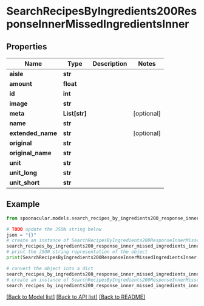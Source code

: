 # SearchRecipesByIngredients200ResponseInnerMissedIngredientsInner


## Properties

Name | Type | Description | Notes
------------ | ------------- | ------------- | -------------
**aisle** | **str** |  | 
**amount** | **float** |  | 
**id** | **int** |  | 
**image** | **str** |  | 
**meta** | **List[str]** |  | [optional] 
**name** | **str** |  | 
**extended_name** | **str** |  | [optional] 
**original** | **str** |  | 
**original_name** | **str** |  | 
**unit** | **str** |  | 
**unit_long** | **str** |  | 
**unit_short** | **str** |  | 

## Example

```python
from spoonacular.models.search_recipes_by_ingredients200_response_inner_missed_ingredients_inner import SearchRecipesByIngredients200ResponseInnerMissedIngredientsInner

# TODO update the JSON string below
json = "{}"
# create an instance of SearchRecipesByIngredients200ResponseInnerMissedIngredientsInner from a JSON string
search_recipes_by_ingredients200_response_inner_missed_ingredients_inner_instance = SearchRecipesByIngredients200ResponseInnerMissedIngredientsInner.from_json(json)
# print the JSON string representation of the object
print(SearchRecipesByIngredients200ResponseInnerMissedIngredientsInner.to_json())

# convert the object into a dict
search_recipes_by_ingredients200_response_inner_missed_ingredients_inner_dict = search_recipes_by_ingredients200_response_inner_missed_ingredients_inner_instance.to_dict()
# create an instance of SearchRecipesByIngredients200ResponseInnerMissedIngredientsInner from a dict
search_recipes_by_ingredients200_response_inner_missed_ingredients_inner_from_dict = SearchRecipesByIngredients200ResponseInnerMissedIngredientsInner.from_dict(search_recipes_by_ingredients200_response_inner_missed_ingredients_inner_dict)
```
[[Back to Model list]](../README.md#documentation-for-models) [[Back to API list]](../README.md#documentation-for-api-endpoints) [[Back to README]](../README.md)


